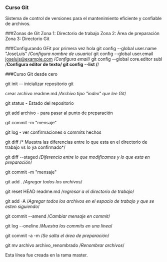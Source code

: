### Curso Git

Sistema de control de versiones para el mantenimiento eficiente y confiable de archivos.

###Zonas de Git
Zona 1: Directorio de trabajo
Zona 2: Área de preparación
Zona 3: Directorio Git

###Configurando GFit por primera vez
hola
git config --global user.name "JoseLuis" /*Configura nombre de usuario*/
git config --global user.email joseluis@example.com /*Configura email*/
git config --global core.editor subl /**Configura editor de texto/
git config --list /**/

###Curso Git desde cero


git init -- inicializar repositorio git


crear archivo readme.md /*Archivo tipo "index" que lee Git*/

git status - Estado del repositorio

git add archivo - para pasar al punto de preparación

git commit -m "mensaje"

git log - ver confirmaciones o commits hechos

git diff /* Muestra las diferencias entre lo que esta en el directorio de trabajo vs lo ya confirmado*/

git diff --staged /*Diferencia entre lo que modificamos y lo que esta en preparación*/

git commit -m "mensaje"

git add .    /*Agregar todos los archivos*/

git reset HEAD readme.md  /*regresar a el directorio de trabajo*/

git add -A  /*Agregar todos los archivos en el espacio de trabajo y que se esten siguiendo*/

git commit --amend  /*Cambiar mensaje en commit*/

git log --oneline /*Muestra los commits en una línea*/

git commit -a -m  /*Se salta el área de preparación*/

git mv archivo archivo_renombrado   /*Renombrar archivos*/


Esta línea fue creada en la rama master.